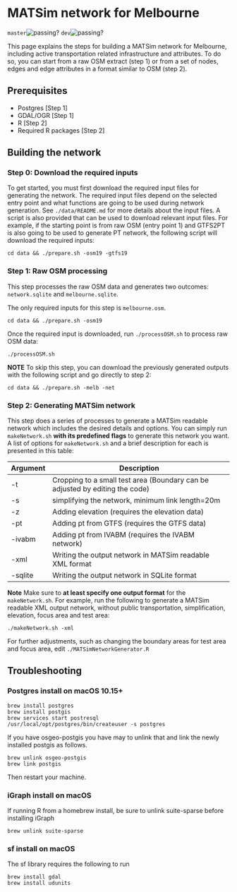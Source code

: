 # MATSim network for Melbourne
`master`![passing?](https://github.com/matsim-melbourne/network/workflows/build/badge.svg?branch=master) `dev`![passing?](https://github.com/matsim-melbourne/network/workflows/build/badge.svg?branch=dev)

This page explains the steps for building a MATSim network for Melbourne, including active transportation related infrastructure and attributes. To do so, you can start from a raw OSM extract (step 1) or from a set of nodes, edges and edge attributes in a format similar to OSM (step 2).    

## Prerequisites
* Postgres [Step 1]
* GDAL/OGR [Step 1]
* R [Step 2]
* Required R packages [Step 2]

## Building the network

### Step 0: Download the required inputs

To get started, you must first download the required input files for generating the network. The required input files depend on the selected entry point and what functions are going to be used during network generation. See `./data/README.md` for more details about the input files. A script is also provided that can be used to download relevant input files. For example, if the starting point is from raw OSM (entry point 1) and GTFS2PT is also going to be used to generate PT network, the following script will download the required inputs:
```
cd data && ./prepare.sh -osm19 -gtfs19
```

### Step 1: Raw OSM processing

This step processes the raw OSM data and generates two outcomes: `network.sqlite` and  `melbourne.sqlite`.

The only required inputs for this step is `melbourne.osm`.
```
cd data && ./prepare.sh -osm19
```
Once the required input is downloaded, run `./processOSM.sh` to process raw OSM data:
```
./processOSM.sh
```
**NOTE** To skip this step, you can download the previously generated outputs with the following script and go directly to step 2:
```
cd data && ./prepare.sh -melb -net
```

### Step 2: Generating MATSim network
This step does a series of processes to generate a MATSim readable network which includes the desired details and options.
You can simply run `makeNetwork.sh` **with its predefined flags**
to generate this network you want. A list of options for `makeNetwork.sh` and a brief description for each is presented in this table:

| Argument | Description                                                                       |
|----------|-----------------------------------------------------------------------------------|
| -t       | Cropping to a small test area (Boundary can be adjusted by editing the code)      |
| -s       | simplifying the network, minimum link length=20m                                  |
| -z       | Adding elevation (requires the elevation data)                                    |
| -pt      | Adding pt from GTFS (requires the GTFS data)                                      |
| -ivabm   | Adding pt from IVABM (requires the IVABM network)                                 |
| -xml     | Writing the output network in MATSim readable XML format                          |
| -sqlite  | Writing the output network in SQLite format                                       |

**Note** Make sure to **at least specify one output format** for the `makeNetwork.sh`. For example, run the following to generate a MATSim readable XML output network, without public transportation, simplification, elevation, focus area and test area:

```
./makeNetwork.sh -xml
```

For further adjustments, such as changing the boundary areas for test area and focus area, edit `./MATSimNetworkGenerator.R`

## Troubleshooting
### Postgres install on macOS 10.15+
```
brew install postgres
brew install postgis
brew services start postresql
/usr/local/opt/postgres/bin/createuser -s postgres
```
If you have osgeo-postgis you have may to unlink that and link the newly installed postgis as follows.
```
brew unlink osgeo-postgis
brew link postgis
```
Then restart your machine.

### iGraph install on macOS
If running R from a homebrew install, be sure to unlink suite-sparse before installing iGraph
```
brew unlink suite-sparse
```

### sf install on macOS
The sf library requires the following to run
```
brew install gdal
brew install udunits
```
